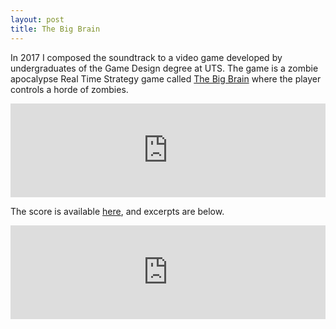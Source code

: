 ```yaml
---
layout: post
title: The Big Brain
---
```


In 2017 I composed the soundtrack to a video game developed by undergraduates of the Game Design degree at UTS. The game is a zombie apocalypse Real Time Strategy game called [The Big Brain](http://www.gamesstudio.org/games/big-brain) where the player controls a horde of zombies.

<iframe width="100%" src="https://www.youtube.com/embed/F_WDLDUQiMQ" frameborder="0" allow="autoplay; encrypted-media" allowfullscreen></iframe>

The score is available [here](/images/TheBigBrain.pdf), and excerpts are below.

<iframe width="100%" height="150" scrolling="no" frameborder="no" src="https://w.soundcloud.com/player/?url=https%3A//api.soundcloud.com/playlists/437841609&amp;color=%23ff5500&amp;auto_play=false&amp;hide_related=false&amp;show_comments=true&amp;show_user=true&amp;show_reposts=false&amp;show_teaser=true&amp;visual=true"></iframe>
